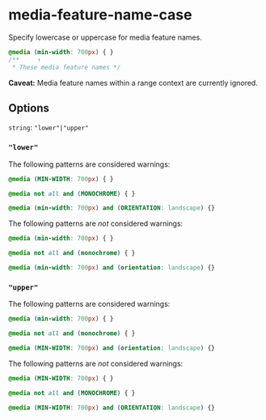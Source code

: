 # media-feature-name-case

Specify lowercase or uppercase for media feature names.

```css
@media (min-width: 700px) { }
/**     ↑
 * These media feature names */
```

**Caveat:** Media feature names within a range context are currently ignored.

## Options

`string`: `"lower"|"upper"`

### `"lower"`

The following patterns are considered warnings:

```css
@media (MIN-WIDTH: 700px) { }
```

```css
@media not all and (MONOCHROME) { }
```

```css
@media (min-width: 700px) and (ORIENTATION: landscape) {}
```

The following patterns are *not* considered warnings:

```css
@media (min-width: 700px) { }
```

```css
@media not all and (monochrome) { }
```

```css
@media (min-width: 700px) and (orientation: landscape) {}
```

### `"upper"`

The following patterns are considered warnings:

```css
@media (min-width: 700px) { }
```

```css
@media not all and (monochrome) { }
```

```css
@media (MIN-WIDTH: 700px) and (orientation: landscape) {}
```

The following patterns are *not* considered warnings:

```css
@media (MIN-WIDTH: 700px) { }
```

```css
@media not all and (MONOCHROME) { }
```

```css
@media (MIN-WIDTH: 700px) and (ORIENTATION: landscape) {}
```
